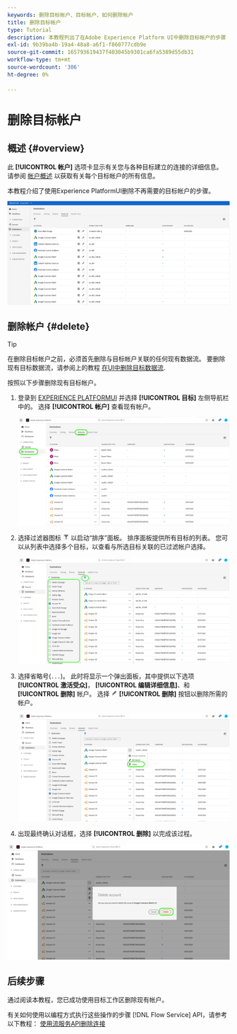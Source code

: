 ```yaml
---
keywords: 删除目标帐户、目标帐户、如何删除帐户
title: 删除目标帐户
type: Tutorial
description: 本教程列出了在Adobe Experience Platform UI中删除目标帐户的步骤
exl-id: 9b39ba4b-19a4-48a8-a6f1-f860777cdb9e
source-git-commit: 165793619437f403045b9301ca6fa5389d55db31
workflow-type: tm+mt
source-wordcount: '306'
ht-degree: 0%

---
```


# 删除目标帐户

## 概述 {#overview}

此 **[!UICONTROL 帐户]** 选项卡显示有关您与各种目标建立的连接的详细信息。 请参阅 [帐户概述](../ui/destinations-workspace.md#accounts) 以获取有关每个目标帐户的所有信息。

本教程介绍了使用Experience PlatformUI删除不再需要的目标帐户的步骤。

![“帐户”选项卡](../assets/ui/update-accounts/destination-accounts.png)

## 删除帐户 {#delete}

>[!TIP]
>
>在删除目标帐户之前，必须首先删除与目标帐户关联的任何现有数据流。 要删除现有目标数据流，请参阅上的教程 [在UI中删除目标数据流](./delete-destinations.md).

按照以下步骤删除现有目标帐户。

1. 登录到 [EXPERIENCE PLATFORMUI](https://platform.adobe.com/) 并选择 **[!UICONTROL 目标]** 左侧导航栏中的。 选择 **[!UICONTROL 帐户]** 查看现有帐户。

   ![“帐户”选项卡](../assets/ui/delete-accounts/accounts-tab.png)

2. 选择过滤器图标 ![筛选图标](../assets/ui/update-accounts/filter.png) 以启动“排序”面板。 排序面板提供所有目标的列表。 您可以从列表中选择多个目标，以查看与所选目标关联的已过滤帐户选择。

   ![筛选目标](../assets/ui/delete-accounts/filter-accounts.png)

3. 选择省略号(`...`)。 此时将显示一个弹出面板，其中提供以下选项 **[!UICONTROL 激活受众]**， **[!UICONTROL 编辑详细信息]**、和 **[!UICONTROL 删除]** 帐户。 选择 ![“删除”按钮](../assets/ui/workspace/pencil-icon.png) **[!UICONTROL 删除]** 按钮以删除所需的帐户。

   ![删除目标帐户](../assets/ui/delete-accounts/delete-accounts.png)

4. 出现最终确认对话框，选择 **[!UICONTROL 删除]** 以完成该过程。

![确认帐户删除](../assets/ui/delete-accounts/confirm-account-deletion.png)

## 后续步骤

通过阅读本教程，您已成功使用目标工作区删除现有帐户。

有关如何使用以编程方式执行这些操作的步骤 [!DNL Flow Service] API，请参考以下教程： [使用流服务API删除连接](../api/delete-destination-account.md)
